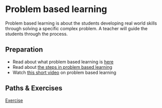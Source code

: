 # Problem based learning

Problem based learning is about the students developing real world skills through solving a specific complex problem. A teacher will guide the students through the process. 

## Preparation

- Read about what problem based learning is [here](https://citl.illinois.edu/citl-101/teaching-learning/resources/teaching-strategies/problem-based-learning-(pbl))
- Read about [the steps in problem based learning](https://citl.illinois.edu/citl-101/teaching-learning/resources/teaching-strategies/problem-based-learning-(pbl))
- Watch [this short video](https://www.youtube.com/watch?v=RGoJIQYGpYk) on problem based learning


## Paths & Exercises

[Exercise](./../exercises/problem-based-learning.md)
